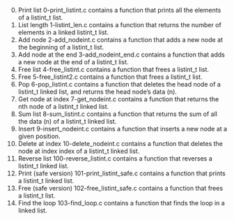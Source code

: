  0. Print list
0-print_listint.c contains a function that prints all the elements of a listint_t list.
 1. List length
1-listint_len.c contains a function that returns the number of elements in a linked listint_t list.
 2. Add node
2-add_nodeint.c contains a function that adds a new node at the beginning of a listint_t list.
 3. Add node at the end
3-add_nodeint_end.c contains a function that adds a new node at the end of a listint_t list.
 4. Free list
4-free_listint.c contains a function that frees a listint_t list.
 5. Free
5-free_listint2.c contains a function that frees a listint_t list.
 6. Pop
6-pop_listint.c contains a function that deletes the head node of a listint_t linked list, and returns the head node’s data (n).
 7. Get node at index
7-get_nodeint.c contains a function that returns the nth node of a listint_t linked list.
 8. Sum list
8-sum_listint.c contains a function that returns the sum of all the data (n) of a listint_t linked list.
 9. Insert
9-insert_nodeint.c contains a function that inserts a new node at a given position.
 10. Delete at index
10-delete_nodeint.c contains a function that deletes the node at index index of a listint_t linked list.
 11. Reverse list
100-reverse_listint.c contains a function that reverses a listint_t linked list.
 12. Print (safe version)
101-print_listint_safe.c contains a function that prints a listint_t linked list.
 13. Free (safe version)
102-free_listint_safe.c contains a function that frees a listint_t list.
 14. Find the loop
103-find_loop.c contains a function that finds the loop in a linked list.